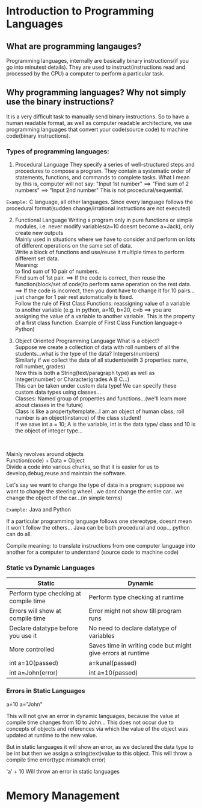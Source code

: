 # Introduction to Programming Languages
## What are programming langauges?
Programming languages, internally are basically binary instructions(if you go into minutest details).
They are used to instruct(instructions read and processed by the CPU) a computer to perform a particular task.


## Why programming languages? Why not simply use the binary instructions?
It is a very difficult task to manually send binary instructions. So to have a human readable format, as well as computer readable architecture, we use programming languages that convert your code(source code) to machine code(binary instructions).


### Types of programming languages:

1. Procedural Language
They specify a series of well-structured steps and procedures to compose a program.
They contain a systematic order of statements, functions, and commands to complete tasks.
What I mean by this is, computer will not say:
"Input 1st number" ==> "Find sum of 2 numbers" ==> "Input 2nd number"
This is not procedural/sequential.

`Example:` C language, all other languages. Since every language follows the procedural format(sudden change/irrational instructions are not executed)


2. Functional Language
Writing a program only in pure functions or simple modules, i.e. never modify variables(a=10 doesnt become a=Jack), only create new outputs </br>
Mainly used in situations where we have to consider and perform on lots of different operations on the same set of data. </br>
Write a block of functions and use/reuse it multiple times to perform different set data. </br>
Meaning: </br>
to find sum of 10 pair of numbers. </br>
Find sum of 1st pair.
==> If the code is correct, then reuse the function(block/set of code)to perform same operation on the rest data. </br>
==> If the code is incorrect, then you dont have to change it for 10 pairs... just change for 1 pair rest automatically is fixed. </br>
Follow the rule of First Class Functions: reassigning value of a variable to another variable
(e.g. in python, a=10, b=20, c=b  ==> you are assigning the value of a variable to another variable. This is the property of a first class function. Example of First Class Function language-> Python)


3. Object Oriented Programming Language
What is a object? </br>
Suppose we create a collection of data with roll numbers of all the students...what is the type of the data? Integers(numbers) </br>
Similarly if we collect the data of all students(with 3 properties: name, roll number, grades) </br>
Now this is both a String(text/paragraph type) as well as Integer(number) or Character(grades A B C...) </br>
This can be taken under custom data type! We can specify these custom data types using classes... </br>
Classes: Named group of properties and functions...(we'll learn more about classes in the future) </br>
Class is like a property/template...I am an object of human class; roll number is an object(instance) of the class student! </br>
If we save int a = 10;  A is the variable, int is the data type/ class and 10 is the object of integer type... </br>
</br>


Mainly revolves around objects </br>
Function(code) + Data = Object </br>
Divide a code into various chunks, so that it is easier for us to develop,debug,reuse and maintain the software. </br>



Let's say we want to change the type of data in a program; suppose we want to change the steering wheel...we dont change the entire car...we change the object of the car...(in simple terms)

`Example:` Java and Python

If a particular programming language follows one stereotype, doesnt mean it won't follow the others...
Java can be both procedural and oop... python can do all.

Compile meaning: to translate instructions from one computer language into another for a computer to understand
(source code to machine code)

### Static vs Dynamic Languages

Static			|			Dynamic
------------|------------
Perform type checking at compile time		|  Perform type checking at runtime
Errors will show at compile time		    |  Error might not show till program runs
Declare datatype before you use it	|	No need to declare datatype of variables
More controlled			|		Saves time in writing code but might give errors at runtime
int a=10(passed)		|		a=kunal(passed)
int a=John(error)		|		int a=10(passed)


### Errors in Static Languages

a=10
a="John"

This will not give an error in dynamic languages, because the value at compile time changes from 10 to John...
This does not occur due to concepts of objects and references via which the value of the object was updated at runtime to the new value.

But in static languages it will show an error, as we declared the data type to be int but then we assign a string(text)value to this object. This will throw a compile time error(type mismatch error)

'a' + 10
Will throw an error in static languages

# Memory Management
